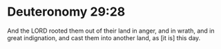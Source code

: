 # Deuteronomy 29:28

And the LORD rooted them out of their land in anger, and in wrath, and in great indignation, and cast them into another land, as [it is] this day.